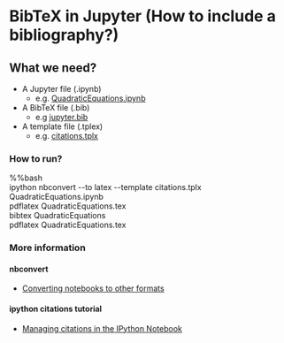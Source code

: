 # BibTeX in Jupyter (How to include a bibliography?)

## What we need?
- A Jupyter file (.ipynb)
  - e.g. [QuadraticEquations.ipynb](https://github.com/alamgirh/bibtex-jupyter/blob/master/QuadraticEquations.ipynb)
- A BibTeX file (.bib)
  - e.g [jupyter.bib](https://github.com/alamgirh/bibtex-jupyter/blob/master/jupyter.bib)
- A template file (.tplex)
  - e.g. [citations.tplx](https://github.com/alamgirh/bibtex-jupyter/blob/master/citations.tplx)

### How to run? 
%%bash<br>
ipython nbconvert --to latex --template citations.tplx QuadraticEquations.ipynb<br>
pdflatex QuadraticEquations.tex<br>
bibtex QuadraticEquations<br>
pdflatex QuadraticEquations.tex<br>

### More information
#### nbconvert
- [Converting notebooks to other formats](https://ipython.org/ipython-doc/1/interactive/nbconvert.html)

#### ipython citations tutorial
- [Managing citations in the IPython Notebook](http://nbviewer.jupyter.org/github/ipython/nbconvert-examples/blob/master/citations/Tutorial.ipynb)
